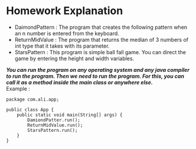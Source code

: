# Homework Explanation
- DaimondPattern : The program that creates the following pattern
when an n number is entered from the keyboard.
- ReturnMidValue : The program that returns the median of 3 numbers of int type
that it takes with its parameter.
- StarsPattern : This program is simple ball fall game.
You can direct the game by entering the height and width variables.

***You can run the program on any operating system and any java compiler to run the program. 
Then we need to run the program. For this, you can call it as a method inside the main class or anywhere else.***<br>
Example :
```
package com.ali.app;

public class App {
    public static void main(String[] args) {
        DamiondPatter.run();
        ReturnMidValue.run();
        StarsPattern.run();
    }
}
```

